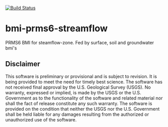 [![Build Status](https://travis-ci.org/nhm-usgs/bmi-prms6-streamflow.svg?branch=master)](https://travis-ci.org/nhm-usgs/bmi-prms6-streamflow)

# bmi-prms6-streamflow
PRMS6 BMI for steamflow-zone. Fed by surface, soil and groundwater bmi's

Disclaimer
----------

This software is preliminary or provisional and is subject to revision. It is
being provided to meet the need for timely best science. The software has not
received final approval by the U.S. Geological Survey (USGS). No warranty,
expressed or implied, is made by the USGS or the U.S. Government as to the
functionality of the software and related material nor shall the fact of release
constitute any such warranty. The software is provided on the condition that
neither the USGS nor the U.S. Government shall be held liable for any damages
resulting from the authorized or unauthorized use of the software.
